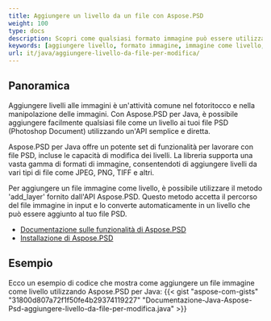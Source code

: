 ```yaml
---
title: Aggiungere un livello da un file con Aspose.PSD
weight: 100
type: docs
description: Scopri come qualsiasi formato immagine può essere utilizzato come un livello in Aspose.PSD.
keywords: [aggiungere livello, formato immagine, immagine come livello, modifica livello, api psd, java, esempio di codice]
url: it/java/aggiungere-livello-da-file-per-modifica/
---
```


## **Panoramica**

Aggiungere livelli alle immagini è un'attività comune nel fotoritocco e nella manipolazione delle immagini. Con Aspose.PSD per Java, è possibile aggiungere facilmente qualsiasi file come un livello ai tuoi file PSD (Photoshop Document) utilizzando un'API semplice e diretta.

Aspose.PSD per Java offre un potente set di funzionalità per lavorare con file PSD, incluse le capacità di modifica dei livelli. La libreria supporta una vasta gamma di formati di immagine, consentendoti di aggiungere livelli da vari tipi di file come JPEG, PNG, TIFF e altri.

Per aggiungere un file immagine come livello, è possibile utilizzare il metodo 'add_layer' fornito dall'API Aspose.PSD. Questo metodo accetta il percorso del file immagine in input e lo converte automaticamente in un livello che può essere aggiunto al tuo file PSD.

<div class="code-sample">
    <ul class="link-list">        
        <li class="link-item"><a href="https://docs.aspose.com/psd/java/features/">Documentazione sulle funzionalità di Aspose.PSD</a></li>
        <li class="link-item"><a href="https://docs.aspose.com/psd/java/installation/">Installazione di Aspose.PSD</a></li>
    </ul>
</div>

## **Esempio**
Ecco un esempio di codice che mostra come aggiungere un file immagine come livello utilizzando Aspose.PSD per Java:
{{< gist "aspose-com-gists" "31800d807a72f1f50fe4b29374119227" "Documentazione-Java-Aspose-Psd-aggiungere-livello-da-file-per-modifica.java" >}}
